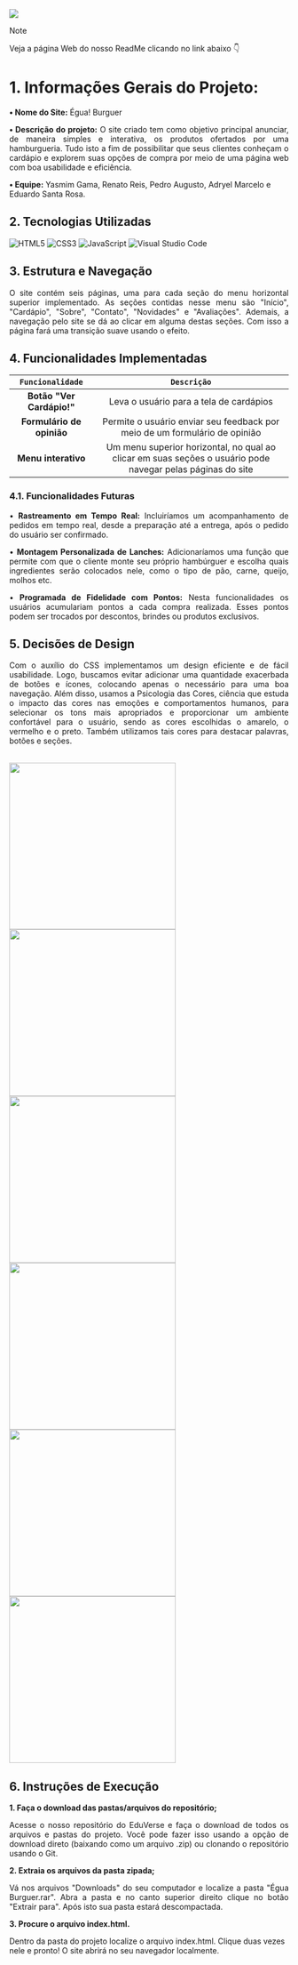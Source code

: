 <img src= "https://capsule-render.vercel.app/api?type=waving&height=250&color=FFC107&text=Égua!%20Burguer&fontColor=ffffff&fontSize=55&fontAlign=50&fontAlignY=40" />

> [!NOTE]
> Veja a página Web do nosso ReadMe clicando no link abaixo :point_down:
> 
> 

# 1. Informações Gerais do Projeto:
**• Nome do Site:** Égua! Burguer

<div align="justify">

**• Descrição do projeto:** O site criado tem como objetivo principal anunciar, de maneira simples e interativa, os produtos ofertados por uma hamburgueria. Tudo isto a fim de possibilitar que seus clientes conheçam o cardápio e explorem suas opções de compra por meio de uma página web com boa usabilidade e eficiência.
</div>

**• Equipe:** Yasmim Gama, Renato Reis, Pedro Augusto, Adryel Marcelo e Eduardo Santa Rosa.


## 2. Tecnologias Utilizadas
![HTML5](https://img.shields.io/badge/html5-%23E34F26.svg?style=for-the-badge&logo=html5&logoColor=white)
![CSS3](https://img.shields.io/badge/css3-%231572B6.svg?style=for-the-badge&logo=css3&logoColor=white)
![JavaScript](https://img.shields.io/badge/javascript-%23323330.svg?style=for-the-badge&logo=javascript&logoColor=%23F7DF1E)
![Visual Studio Code](https://img.shields.io/badge/Visual%20Studio%20Code-0078d7.svg?style=for-the-badge&logo=visual-studio-code&logoColor=white)

## 3. Estrutura e Navegação
<div align="justify">
O site contém seis páginas, uma para cada seção do menu horizontal superior implementado. As seções contidas nesse menu são "Início", "Cardápio", "Sobre", "Contato", "Novidades" e "Avaliações". Ademais, a navegação pelo site se dá ao clicar em alguma destas seções. Com isso a página fará uma transição suave usando o efeito.
</div>

## 4. Funcionalidades Implementadas
|     `Funcionalidade`      |     `Descrição`      |
|:-------------:|:-------------:|
| **Botão "Ver Cardápio!"** | Leva o usuário para a tela de cardápios     | **Botão "Deixe sua Avaliação!"**    | Leva o usuário para a tela "Contato", onde está presente o formulário de opinião  |
| **Formulário de opinião** | Permite o usuário enviar seu feedback por meio de um formulário de opinião    | **Chats** | Permite enviar mensagems dentro do App      |
| **Menu interativo** | Um menu superior horizontal, no qual ao clicar em suas seções o usuário pode navegar pelas páginas do site|

### 4.1. Funcionalidades Futuras
<div align="justify">
  
• **Rastreamento em Tempo Real:** Incluiríamos um acompanhamento de pedidos em tempo real, desde a preparação até a entrega, após o pedido do usuário ser confirmado.

• **Montagem Personalizada de Lanches:** Adicionaríamos uma função que permite com que o cliente monte seu próprio hambúrguer e escolha quais ingredientes serão colocados nele, como o tipo de pão, carne, queijo, molhos etc.

• **Programada de Fidelidade com Pontos:** Nesta funcionalidades os usuários acumulariam pontos a cada compra realizada. Esses pontos podem ser trocados por descontos, brindes ou produtos exclusivos.
</div>

## 5. Decisões de Design
<div align="justify">
Com o auxílio do CSS implementamos um design eficiente e de fácil usabilidade. Logo, buscamos evitar adicionar uma quantidade exacerbada de botões e ícones, colocando apenas o necessário para uma boa navegação. Além disso, usamos a Psicologia das Cores, ciência que estuda o impacto das cores nas emoções e comportamentos humanos, para selecionar os tons mais apropriados e proporcionar um ambiente confortável para o usuário, sendo as cores escolhidas o amarelo, o vermelho e o preto. Também utilizamos tais cores para destacar palavras, botões e seções.
</div>
<br/>
<p align= "left">
<img src = "https://github.com/YasmimGama/EguaBurger/blob/patch-1/%C3%89GUABURGUER%20TELA%201jpg.jpg?raw=true" width="300" />
<img src = "https://github.com/YasmimGama/EguaBurger/blob/patch-1/%C3%89GUABURGUER%20TELA%202.jpg?raw=true" width="300" />
<img src = "https://github.com/YasmimGama/EguaBurger/blob/patch-1/%C3%89GUABURGUER%20TELA%203.jpg?raw=true" width="300" /> 
<img src = "https://github.com/YasmimGama/EguaBurger/blob/patch-1/%C3%89GUABURGUER%20TELA%204.jpg?raw=true" width="300" />  
<img src = "https://github.com/YasmimGama/EguaBurger/blob/patch-1/%C3%89GUABURGUER%20TELA%205.jpg?raw=true" width="300" />
<img src = "https://github.com/YasmimGama/EguaBurger/blob/patch-1/%C3%89GUABURGUER%20TELA%206.jpg?raw=true" width="300" /> 
</p>

## 6. Instruções de Execução
**1. Faça o download das pastas/arquivos do repositório;**
<div align="justify">

Acesse o nosso repositório do EduVerse e faça o download de todos os arquivos e pastas do projeto. Você pode fazer isso usando a opção de download direto (baixando como um arquivo .zip) ou clonando o repositório usando o Git.
</div>

**2. Extraia os arquivos da pasta zipada;**
<div align="justify">

Vá nos arquivos "Downloads" do seu computador e localize a pasta "Égua Burguer.rar". Abra a pasta e no canto superior direito clique no botão "Extrair para". Após isto sua pasta estará descompactada.
</div>

**3. Procure o arquivo index.html.**

Dentro da pasta do projeto localize o arquivo index.html. Clique duas vezes nele e pronto! O site abrirá no seu navegador localmente.
